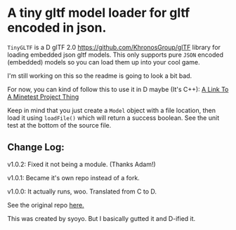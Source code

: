 # A tiny gltf model loader for gltf encoded in json.

`TinyGLTF` is a D glTF 2.0 https://github.com/KhronosGroup/glTF library for loading embedded json gltf models. This only supports pure ``JSON`` encoded (embedded) models so you can load them up into your cool game.

I'm still working on this so the readme is going to look a bit bad.

For now, you can kind of follow this to use it in D maybe (It's C++):
[A Link To A Minetest Project Thing](https://github.com/jordan4ibanez/irrlicht/blob/feat/gltf-loader/source/Irrlicht/CGLTFMeshFileLoader.cpp#L715)

Keep in mind that you just create a ``Model`` object with a file location, then load it using ``loadFile()`` which will return a success boolean. See the unit test at the bottom of the source file.

## Change Log:

v1.0.2: Fixed it not being a module. (Thanks Adam!)

v1.0.1: Became it's own repo instead of a fork.

v1.0.0: It actually runs, woo. Translated from C to D.


See the original repo [here.](https://github.com/syoyo/tinygltf)

This was created by syoyo. But I basically gutted it and D-ified it.